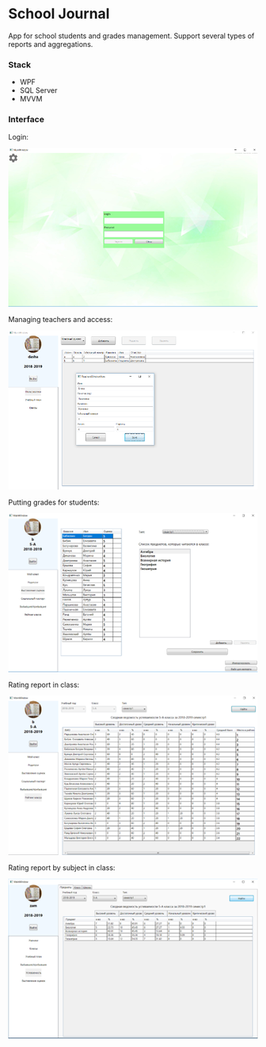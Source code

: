 # School Journal

App for school students and grades management. Support several types of reports and aggregations.


### Stack

 - WPF 
 - SQL Server 
 - MVVM


### Interface
Login:

<img src="readme/login.png" alt="login" width="600px">

Managing teachers and access:

<img src="readme/teachers.png" alt="teachers" width="600px">

Putting grades for students:

<img src="readme/grades.png" alt="grades" width="600px">

Rating report in class:

<img src="readme/reports1.png" alt="reports1" width="600px">

Rating report by subject in class:

<img src="readme/reports2.png" alt="reports2" width="600px">
